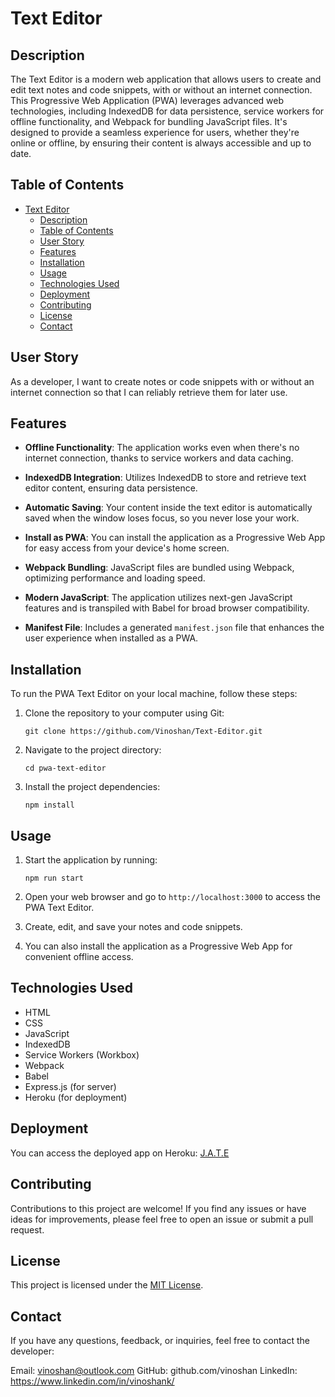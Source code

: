 # Text Editor

## Description

The Text Editor is a modern web application that allows users to create and edit text notes and code snippets, with or without an internet connection. This Progressive Web Application (PWA) leverages advanced web technologies, including IndexedDB for data persistence, service workers for offline functionality, and Webpack for bundling JavaScript files. It's designed to provide a seamless experience for users, whether they're online or offline, by ensuring their content is always accessible and up to date.

## Table of Contents
- [Text Editor](#text-editor)
  - [Description](#description)
  - [Table of Contents](#table-of-contents)
  - [User Story](#user-story)
  - [Features](#features)
  - [Installation](#installation)
  - [Usage](#usage)
  - [Technologies Used](#technologies-used)
  - [Deployment](#deployment)
  - [Contributing](#contributing)
  - [License](#license)
  - [Contact](#contact)

## User Story

As a developer, I want to create notes or code snippets with or without an internet connection so that I can reliably retrieve them for later use.

## Features

- **Offline Functionality**: The application works even when there's no internet connection, thanks to service workers and data caching.

- **IndexedDB Integration**: Utilizes IndexedDB to store and retrieve text editor content, ensuring data persistence.

- **Automatic Saving**: Your content inside the text editor is automatically saved when the window loses focus, so you never lose your work.

- **Install as PWA**: You can install the application as a Progressive Web App for easy access from your device's home screen.

- **Webpack Bundling**: JavaScript files are bundled using Webpack, optimizing performance and loading speed.

- **Modern JavaScript**: The application utilizes next-gen JavaScript features and is transpiled with Babel for broad browser compatibility.

- **Manifest File**: Includes a generated `manifest.json` file that enhances the user experience when installed as a PWA.

## Installation

To run the PWA Text Editor on your local machine, follow these steps:

1. Clone the repository to your computer using Git:
   ```
   git clone https://github.com/Vinoshan/Text-Editor.git

   ```

2. Navigate to the project directory:
   ```
   cd pwa-text-editor
   ```

3. Install the project dependencies:
   ```
   npm install
   ```

## Usage

1. Start the application by running:
   ```
   npm run start
   ```

2. Open your web browser and go to `http://localhost:3000` to access the PWA Text Editor.

3. Create, edit, and save your notes and code snippets.

4. You can also install the application as a Progressive Web App for convenient offline access.

## Technologies Used

- HTML
- CSS
- JavaScript
- IndexedDB
- Service Workers (Workbox)
- Webpack
- Babel
- Express.js (for server)
- Heroku (for deployment)

## Deployment
You can access the deployed app on Heroku: [J.A.T.E](https://j-a-t-e-texteditor-432342f95c11.herokuapp.com/)

## Contributing

Contributions to this project are welcome! If you find any issues or have ideas for improvements, please feel free to open an issue or submit a pull request.

## License

This project is licensed under the [MIT License](LICENSE).

## Contact
If you have any questions, feedback, or inquiries, feel free to contact the developer:

Email: vinoshan@outlook.com 
GitHub: github.com/vinoshan 
LinkedIn: https://www.linkedin.com/in/vinoshank/